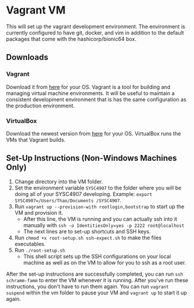 # Vagrant VM
This will set up the vagrant development environment. The environment is 
currently configured to have git, docker, and vim in addition to the default 
packages that come with the hashicorp/bionic64 box.

## Downloads
### Vagrant
Download it from [here](https://www.vagrantup.com/downloads.html) for your OS.
Vagrant is a tool for building and managing virtual machine environments. It 
will be useful to maintain a consistent development environment that is 
has the same configuration as the production environment.
### VirtualBox
Download the newest version from [here](https://www.virtualbox.org/wiki/Downloads) 
for your OS. VirtualBox runs the VMs that Vagrant builds.

## Set-Up Instructions (Non-Windows Machines Only)
1. Change directory into the VM folder.
2. Set the environment variable `SYSC4907` to the folder where you will be doing 
all of your SYSC4907 developing. Example: `export SYSC4907=/Users/Thao/Documents
/SYSC4907`.
3. Run `vagrant up --provision-with rootlogin,bootstrap` to start up the VM and 
provision it.
	* After this line, the VM is running and you can actually ssh into it 
manually with `ssh -o IdentitiesOnly=yes -p 2222 root@localhost`
	* The next lines are to set-up shortcuts and SSH keys.
4. Run `chmod +x root-setup.sh ssh-expect.sh` to make the files executables.
5. Run `./root-setup.sh`
	* This shell script sets up the SSH configurations on your local machine as 
well as on the VM to allow for you to ssh as a root user.

After the set-up instructions are successfully completed, you can run 
`ssh schramm-famm` to enter the VM whenever it is running. After you've run 
these instructions, you don't have to run them again. You can run `vagrant 
suspend` within the vm folder to pause your VM and `vagrant up` to start it up 
again.
